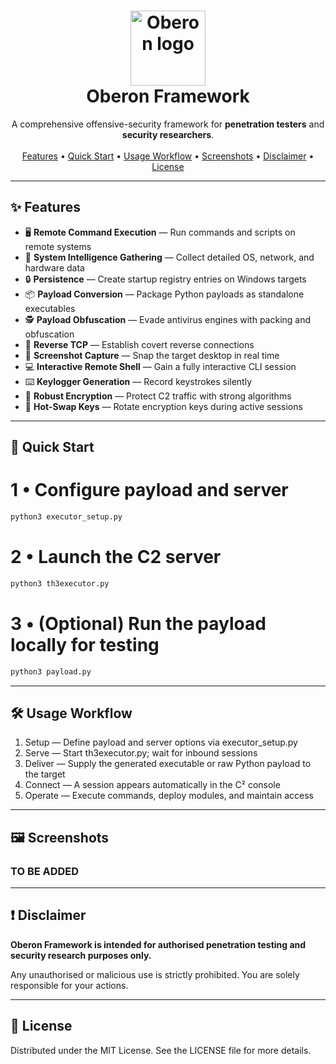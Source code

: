 <!-- README.md -->

<h1 align="center">
  <img src="https://blogger.googleusercontent.com/img/b/R29vZ2xl/AVvXsEiGDfWyb_D349gyXXS_i5BIVRWc0XVP85D0dOhd-1u9u3C6_qFrhVpsz0ASxbFjHREeF6WA2SGGDUaKTWgoKVCdVK5bms8XQ6JbqMM7H8xWkmmX_3eT3f6nzEeUoBBBHw5drpejI2I_qnWN-awunE3vAByF2y4tuatjdaRAGL1r5m7djsgnUVh0f8Pq/s728-rw-e365/rat-malware.png" width="120" alt="Oberon logo"><br/>
  Oberon Framework
</h1>

<p align="center">
  A comprehensive offensive-security framework for <strong>penetration testers</strong> and <strong>security researchers</strong>.
  <br/><br/>
  <a href="#-features">Features</a> •
  <a href="#-quick-start">Quick Start</a> •
  <a href="#-usage-workflow">Usage Workflow</a> •
  <a href="#-screenshots">Screenshots</a> •
  <a href="#-disclaimer">Disclaimer</a> •
  <a href="#-license">License</a>
</p>

---

## ✨ Features

- 🖥️ **Remote Command Execution** — Run commands and scripts on remote systems  
- 📝 **System Intelligence Gathering** — Collect detailed OS, network, and hardware data  
- 🔒 **Persistence** — Create startup registry entries on Windows targets  
- 📦 **Payload Conversion** — Package Python payloads as standalone executables  
- 🕵️ **Payload Obfuscation** — Evade antivirus engines with packing and obfuscation  
- 🔄 **Reverse TCP** — Establish covert reverse connections  
- 📸 **Screenshot Capture** — Snap the target desktop in real time  
- 💻 **Interactive Remote Shell** — Gain a fully interactive CLI session  
- ⌨️ **Keylogger Generation** — Record keystrokes silently  
- 🔐 **Robust Encryption** — Protect C2 traffic with strong algorithms  
- 🔑 **Hot-Swap Keys** — Rotate encryption keys during active sessions  

---

## 🚀 Quick Start

# 1 • Configure payload and server
```bash
python3 executor_setup.py
```

# 2 • Launch the C2 server
```bash
python3 th3executor.py
```

# 3 • (Optional) Run the payload locally for testing
```bash
python3 payload.py
```

---

## 🛠️ Usage Workflow

1. Setup — Define payload and server options via executor_setup.py  
2. Serve — Start th3executor.py; wait for inbound sessions  
3. Deliver — Supply the generated executable or raw Python payload to the target  
4. Connect — A session appears automatically in the C² console  
5. Operate — Execute commands, deploy modules, and maintain access  

---

## 🖼️ Screenshots

### TO BE ADDED
<p align="center">
  <p></p>
</p>

---

## ❗ Disclaimer

**Oberon Framework is intended for authorised penetration testing and security research purposes only.**

Any unauthorised or malicious use is strictly prohibited. You are solely responsible for your actions.

---

## 📄 License

Distributed under the MIT License. See the LICENSE file for more details.
